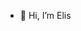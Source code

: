 - 👋 Hi, I’m Elis

<!---
Elixin/Elixin is a ✨ special ✨ repository because its `README.md` (this file) appears on your GitHub profile.
You can click the Preview link to take a look at your changes.
--->
